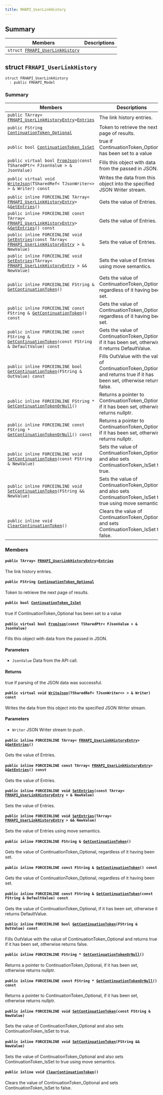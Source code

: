 ```yaml
---
title: RHAPI_UserLinkHistory
---
```


## Summary

 Members                        | Descriptions                                
--------------------------------|---------------------------------------------
`struct `[`FRHAPI_UserLinkHistory`](#structFRHAPI__UserLinkHistory) | 

## struct `FRHAPI_UserLinkHistory` <a id="structFRHAPI__UserLinkHistory"></a>

```
struct FRHAPI_UserLinkHistory
  : public FRHAPI_Model
```

### Summary

 Members                        | Descriptions                                
--------------------------------|---------------------------------------------
`public TArray< `[`FRHAPI_UserLinkHistoryEntry`](RHAPI_UserLinkHistoryEntry.md#structFRHAPI__UserLinkHistoryEntry)` > `[`Entries`](#structFRHAPI__UserLinkHistory_1ae0d7bd7026009eb76fb2564c591e462c) | The link history entries.
`public FString `[`ContinuationToken_Optional`](#structFRHAPI__UserLinkHistory_1a144b6b785964acf730265b3e21dc2cd1) | Token to retrieve the next page of results.
`public bool `[`ContinuationToken_IsSet`](#structFRHAPI__UserLinkHistory_1aef222ede40f898a289375416f7806a49) | true if ContinuationToken_Optional has been set to a value
`public virtual bool `[`FromJson`](#structFRHAPI__UserLinkHistory_1ae7fd548637a49f2f8d0f2035f7844180)`(const TSharedPtr< FJsonValue > & JsonValue)` | Fills this object with data from the passed in JSON.
`public virtual void `[`WriteJson`](#structFRHAPI__UserLinkHistory_1abf25a48e0b3a2e2c0ac9d402acd08d6d)`(TSharedRef< TJsonWriter<> > & Writer) const` | Writes the data from this object into the specified JSON Writer stream.
`public inline FORCEINLINE TArray< `[`FRHAPI_UserLinkHistoryEntry`](RHAPI_UserLinkHistoryEntry.md#structFRHAPI__UserLinkHistoryEntry)` > & `[`GetEntries`](#structFRHAPI__UserLinkHistory_1a37ff2ca0f4977d0c8eced0357d58d44c)`()` | Gets the value of Entries.
`public inline FORCEINLINE const TArray< `[`FRHAPI_UserLinkHistoryEntry`](RHAPI_UserLinkHistoryEntry.md#structFRHAPI__UserLinkHistoryEntry)` > & `[`GetEntries`](#structFRHAPI__UserLinkHistory_1a6e754b4faab1579e48badeea0e19b8d2)`() const` | Gets the value of Entries.
`public inline FORCEINLINE void `[`SetEntries`](#structFRHAPI__UserLinkHistory_1ab71cc2c57b73360bc77953693e74a04c)`(const TArray< `[`FRHAPI_UserLinkHistoryEntry`](RHAPI_UserLinkHistoryEntry.md#structFRHAPI__UserLinkHistoryEntry)` > & NewValue)` | Sets the value of Entries.
`public inline FORCEINLINE void `[`SetEntries`](#structFRHAPI__UserLinkHistory_1a831608274a7cbc563f740c38a7b7c9fe)`(TArray< `[`FRHAPI_UserLinkHistoryEntry`](RHAPI_UserLinkHistoryEntry.md#structFRHAPI__UserLinkHistoryEntry)` > && NewValue)` | Sets the value of Entries using move semantics.
`public inline FORCEINLINE FString & `[`GetContinuationToken`](#structFRHAPI__UserLinkHistory_1a5df919e27dc681949c15fce94ae1708c)`()` | Gets the value of ContinuationToken_Optional, regardless of it having been set.
`public inline FORCEINLINE const FString & `[`GetContinuationToken`](#structFRHAPI__UserLinkHistory_1a133b0dd0e0a9fc7654a5dce8f8d1a512)`() const` | Gets the value of ContinuationToken_Optional, regardless of it having been set.
`public inline FORCEINLINE const FString & `[`GetContinuationToken`](#structFRHAPI__UserLinkHistory_1a687457146bb31494155dcffc2b73da92)`(const FString & DefaultValue) const` | Gets the value of ContinuationToken_Optional, if it has been set, otherwise it returns DefaultValue.
`public inline FORCEINLINE bool `[`GetContinuationToken`](#structFRHAPI__UserLinkHistory_1a46682b81b09acefa388707ccf1d71957)`(FString & OutValue) const` | Fills OutValue with the value of ContinuationToken_Optional and returns true if it has been set, otherwise returns false.
`public inline FORCEINLINE FString * `[`GetContinuationTokenOrNull`](#structFRHAPI__UserLinkHistory_1aaeb8ab318f7dff0a3c690ebafb21b75f)`()` | Returns a pointer to ContinuationToken_Optional, if it has been set, otherwise returns nullptr.
`public inline FORCEINLINE const FString * `[`GetContinuationTokenOrNull`](#structFRHAPI__UserLinkHistory_1a3c78bb64a52e20c1a6f62ffb82bc4e97)`() const` | Returns a pointer to ContinuationToken_Optional, if it has been set, otherwise returns nullptr.
`public inline FORCEINLINE void `[`SetContinuationToken`](#structFRHAPI__UserLinkHistory_1ac5b416ea1ed55dd836366939241572fb)`(const FString & NewValue)` | Sets the value of ContinuationToken_Optional and also sets ContinuationToken_IsSet to true.
`public inline FORCEINLINE void `[`SetContinuationToken`](#structFRHAPI__UserLinkHistory_1a4d00cf3f880b41d0e8dca4a74e9213c2)`(FString && NewValue)` | Sets the value of ContinuationToken_Optional and also sets ContinuationToken_IsSet to true using move semantics.
`public inline void `[`ClearContinuationToken`](#structFRHAPI__UserLinkHistory_1ad6459c05aa56a7173eb8c28b72a29cd4)`()` | Clears the value of ContinuationToken_Optional and sets ContinuationToken_IsSet to false.

### Members

#### `public TArray< `[`FRHAPI_UserLinkHistoryEntry`](RHAPI_UserLinkHistoryEntry.md#structFRHAPI__UserLinkHistoryEntry)` > `[`Entries`](#structFRHAPI__UserLinkHistory_1ae0d7bd7026009eb76fb2564c591e462c) <a id="structFRHAPI__UserLinkHistory_1ae0d7bd7026009eb76fb2564c591e462c"></a>

The link history entries.

#### `public FString `[`ContinuationToken_Optional`](#structFRHAPI__UserLinkHistory_1a144b6b785964acf730265b3e21dc2cd1) <a id="structFRHAPI__UserLinkHistory_1a144b6b785964acf730265b3e21dc2cd1"></a>

Token to retrieve the next page of results.

#### `public bool `[`ContinuationToken_IsSet`](#structFRHAPI__UserLinkHistory_1aef222ede40f898a289375416f7806a49) <a id="structFRHAPI__UserLinkHistory_1aef222ede40f898a289375416f7806a49"></a>

true if ContinuationToken_Optional has been set to a value

#### `public virtual bool `[`FromJson`](#structFRHAPI__UserLinkHistory_1ae7fd548637a49f2f8d0f2035f7844180)`(const TSharedPtr< FJsonValue > & JsonValue)` <a id="structFRHAPI__UserLinkHistory_1ae7fd548637a49f2f8d0f2035f7844180"></a>

Fills this object with data from the passed in JSON.

#### Parameters
* `JsonValue` Data from the API call.

#### Returns
true if parsing of the JSON data was successful.

#### `public virtual void `[`WriteJson`](#structFRHAPI__UserLinkHistory_1abf25a48e0b3a2e2c0ac9d402acd08d6d)`(TSharedRef< TJsonWriter<> > & Writer) const` <a id="structFRHAPI__UserLinkHistory_1abf25a48e0b3a2e2c0ac9d402acd08d6d"></a>

Writes the data from this object into the specified JSON Writer stream.

#### Parameters
* `Writer` JSON Writer stream to push .

#### `public inline FORCEINLINE TArray< `[`FRHAPI_UserLinkHistoryEntry`](RHAPI_UserLinkHistoryEntry.md#structFRHAPI__UserLinkHistoryEntry)` > & `[`GetEntries`](#structFRHAPI__UserLinkHistory_1a37ff2ca0f4977d0c8eced0357d58d44c)`()` <a id="structFRHAPI__UserLinkHistory_1a37ff2ca0f4977d0c8eced0357d58d44c"></a>

Gets the value of Entries.

#### `public inline FORCEINLINE const TArray< `[`FRHAPI_UserLinkHistoryEntry`](RHAPI_UserLinkHistoryEntry.md#structFRHAPI__UserLinkHistoryEntry)` > & `[`GetEntries`](#structFRHAPI__UserLinkHistory_1a6e754b4faab1579e48badeea0e19b8d2)`() const` <a id="structFRHAPI__UserLinkHistory_1a6e754b4faab1579e48badeea0e19b8d2"></a>

Gets the value of Entries.

#### `public inline FORCEINLINE void `[`SetEntries`](#structFRHAPI__UserLinkHistory_1ab71cc2c57b73360bc77953693e74a04c)`(const TArray< `[`FRHAPI_UserLinkHistoryEntry`](RHAPI_UserLinkHistoryEntry.md#structFRHAPI__UserLinkHistoryEntry)` > & NewValue)` <a id="structFRHAPI__UserLinkHistory_1ab71cc2c57b73360bc77953693e74a04c"></a>

Sets the value of Entries.

#### `public inline FORCEINLINE void `[`SetEntries`](#structFRHAPI__UserLinkHistory_1a831608274a7cbc563f740c38a7b7c9fe)`(TArray< `[`FRHAPI_UserLinkHistoryEntry`](RHAPI_UserLinkHistoryEntry.md#structFRHAPI__UserLinkHistoryEntry)` > && NewValue)` <a id="structFRHAPI__UserLinkHistory_1a831608274a7cbc563f740c38a7b7c9fe"></a>

Sets the value of Entries using move semantics.

#### `public inline FORCEINLINE FString & `[`GetContinuationToken`](#structFRHAPI__UserLinkHistory_1a5df919e27dc681949c15fce94ae1708c)`()` <a id="structFRHAPI__UserLinkHistory_1a5df919e27dc681949c15fce94ae1708c"></a>

Gets the value of ContinuationToken_Optional, regardless of it having been set.

#### `public inline FORCEINLINE const FString & `[`GetContinuationToken`](#structFRHAPI__UserLinkHistory_1a133b0dd0e0a9fc7654a5dce8f8d1a512)`() const` <a id="structFRHAPI__UserLinkHistory_1a133b0dd0e0a9fc7654a5dce8f8d1a512"></a>

Gets the value of ContinuationToken_Optional, regardless of it having been set.

#### `public inline FORCEINLINE const FString & `[`GetContinuationToken`](#structFRHAPI__UserLinkHistory_1a687457146bb31494155dcffc2b73da92)`(const FString & DefaultValue) const` <a id="structFRHAPI__UserLinkHistory_1a687457146bb31494155dcffc2b73da92"></a>

Gets the value of ContinuationToken_Optional, if it has been set, otherwise it returns DefaultValue.

#### `public inline FORCEINLINE bool `[`GetContinuationToken`](#structFRHAPI__UserLinkHistory_1a46682b81b09acefa388707ccf1d71957)`(FString & OutValue) const` <a id="structFRHAPI__UserLinkHistory_1a46682b81b09acefa388707ccf1d71957"></a>

Fills OutValue with the value of ContinuationToken_Optional and returns true if it has been set, otherwise returns false.

#### `public inline FORCEINLINE FString * `[`GetContinuationTokenOrNull`](#structFRHAPI__UserLinkHistory_1aaeb8ab318f7dff0a3c690ebafb21b75f)`()` <a id="structFRHAPI__UserLinkHistory_1aaeb8ab318f7dff0a3c690ebafb21b75f"></a>

Returns a pointer to ContinuationToken_Optional, if it has been set, otherwise returns nullptr.

#### `public inline FORCEINLINE const FString * `[`GetContinuationTokenOrNull`](#structFRHAPI__UserLinkHistory_1a3c78bb64a52e20c1a6f62ffb82bc4e97)`() const` <a id="structFRHAPI__UserLinkHistory_1a3c78bb64a52e20c1a6f62ffb82bc4e97"></a>

Returns a pointer to ContinuationToken_Optional, if it has been set, otherwise returns nullptr.

#### `public inline FORCEINLINE void `[`SetContinuationToken`](#structFRHAPI__UserLinkHistory_1ac5b416ea1ed55dd836366939241572fb)`(const FString & NewValue)` <a id="structFRHAPI__UserLinkHistory_1ac5b416ea1ed55dd836366939241572fb"></a>

Sets the value of ContinuationToken_Optional and also sets ContinuationToken_IsSet to true.

#### `public inline FORCEINLINE void `[`SetContinuationToken`](#structFRHAPI__UserLinkHistory_1a4d00cf3f880b41d0e8dca4a74e9213c2)`(FString && NewValue)` <a id="structFRHAPI__UserLinkHistory_1a4d00cf3f880b41d0e8dca4a74e9213c2"></a>

Sets the value of ContinuationToken_Optional and also sets ContinuationToken_IsSet to true using move semantics.

#### `public inline void `[`ClearContinuationToken`](#structFRHAPI__UserLinkHistory_1ad6459c05aa56a7173eb8c28b72a29cd4)`()` <a id="structFRHAPI__UserLinkHistory_1ad6459c05aa56a7173eb8c28b72a29cd4"></a>

Clears the value of ContinuationToken_Optional and sets ContinuationToken_IsSet to false.

